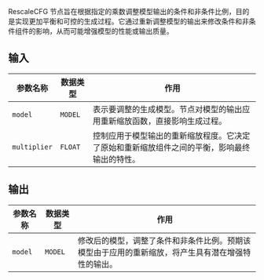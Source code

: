 RescaleCFG 节点旨在根据指定的乘数调整模型输出的条件和非条件比例，目的是实现更加平衡和可控的生成过程。它通过重新调整模型的输出来修改条件和非条件组件的影响，从而可能增强模型的性能或输出质量。

## 输入

| 参数名称 | 数据类型 | 作用                                                         |
| -------- | -------- | ------------------------------------------------------------ |
| `model`  | `MODEL`  | 表示要调整的生成模型。节点对模型的输出应用重新缩放函数，直接影响生成过程。 |
| `multiplier` | `FLOAT` | 控制应用于模型输出的重新缩放程度。它决定了原始和重新缩放组件之间的平衡，影响最终输出的特性。 |

## 输出

| 参数名称 | 数据类型 | 作用                                       |
| -------- | -------- | ------------------------------------------ |
| `model`  | `MODEL`  | 修改后的模型，调整了条件和非条件比例。预期该模型由于应用的重新缩放，将产生具有潜在增强特性的输出。 |
